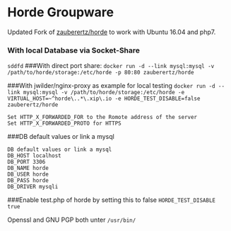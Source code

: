 Horde Groupware
==============
Updated Fork of [zauberertz/horde](https://git.ziegler.bz/docker/horde) to work with Ubuntu 16.04 and php7.
### With local Database via Socket-Share
```sddfd```
###With direct port share:
```docker run -d --link mysql:mysql -v /path/to/horde/storage:/etc/horde -p 80:80 zauberertz/horde```

###With jwilder/nginx-proxy as example for local testing
```docker run -d --link mysql:mysql -v /path/to/horde/storage:/etc/horde -e VIRTUAL_HOST=~^horde\..*\.xip\.io -e HORDE_TEST_DISABLE=false zauberertz/horde```

```
Set HTTP_X_FORWARDED_FOR to the Romote address of the server
Set HTTP_X_FORWARDED_PROTO for HTTPS
```
###DB default values or link a mysql
```
DB default values or link a mysql
DB_HOST localhost
DB_PORT 3306
DB_NAME horde
DB_USER horde
DB_PASS horde
DB_DRIVER mysqli
```
###Enable test.php of horde by setting this to false
```HORDE_TEST_DISABLE true```

Openssl and GNU PGP both unter ```/usr/bin/``` 